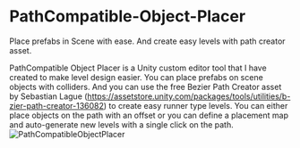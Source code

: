 # PathCompatible-Object-Placer
 Place prefabs in Scene with ease. And create easy levels with path creator asset.

PathCompatible Object Placer is a Unity custom editor tool that I have created to make level design easier. You can place prefabs on scene objects with colliders. And you can use the free Bezier Path Creator asset by Sebastian Lague (https://assetstore.unity.com/packages/tools/utilities/b-zier-path-creator-136082) to create easy runner type levels. You can either place objects on the path with an offset or you can define a placement map and auto-generate new levels with a single click on the path.
![PathCompatibleObjectPlacer](https://user-images.githubusercontent.com/59961702/162591749-d2deb1fb-6ddb-4719-8ae1-a153b0d10c1a.PNG)
